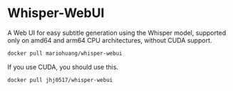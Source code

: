 # Whisper-WebUI

A Web UI for easy subtitle generation using the Whisper model, supported only on amd64 and arm64 CPU architectures, without CUDA support.
```bash
docker pull mariohuang/whisper-webui
```

If you use CUDA, you should use this.
```bash
docker pull jhj0517/whisper-webui
```
